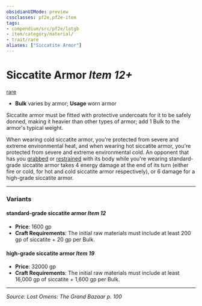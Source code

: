 ```yaml
---
obsidianUIMode: preview
cssclasses: pf2e,pf2e-item
tags:
- compendium/src/pf2e/lotgb
- item/category/material/
- trait/rare
aliases: ["Siccatite Armor"]
---
```

# Siccatite Armor *Item 12+*  
[rare](rules/traits/rare.md "Rare Rarity Trait")  

- **Bulk** varies by armor; **Usage** worn armor

Siccatite armor must be fitted with protective undercoats for it to be safely donned, making it heavier than other types of armor; add 1 Bulk to the armor's typical weight.

When wearing cold siccatite armor, you're protected from severe and extreme environmental heat, and when wearing hot siccatite armor, you're protected from severe and extreme environmental cold. An opponent that has you [grabbed](rules/conditions.md#Grabbed) or [restrained](rules/conditions.md#Restrained) with its body while you're wearing standard-grade siccatite armor takes 4 energy damage at the end of its turn (either fire or cold, for hot and cold siccatite armor respectively), or 6 damage for a high-grade siccatite armor.

---

### Variants

#### standard-grade siccatite armor *Item 12*

- **Price**: 1600 gp
- **Craft Requirements**: The initial raw materials must include at least 200 gp of siccatite + 20 gp per Bulk.

#### high-grade siccatite armor *Item 19*

- **Price**: 32000 gp
- **Craft Requirements**: The initial raw materials must include at least 16,000 gp of siccatite + 1,600 gp per Bulk.

---
*Source: Lost Omens: The Grand Bazaar p. 100*